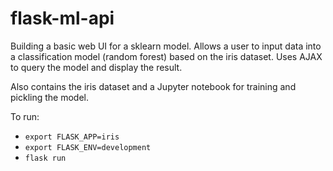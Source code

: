 # flask-ml-api

Building a basic web UI for a sklearn model. Allows a user to input data into a classification model (random forest) based on the iris dataset. Uses AJAX to query the model and display the result.

Also contains the iris dataset and a Jupyter notebook for training and pickling the model.

To run:
* `export FLASK_APP=iris`
* `export FLASK_ENV=development`
* `flask run`
